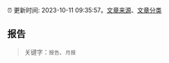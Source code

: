:alarm_clock: 更新时间: 2023-10-11 09:35:57。[文章来源](/README.md)、[文章分类](/TAGS.md)

## 报告


> 关键字：`报告`、`月报`



